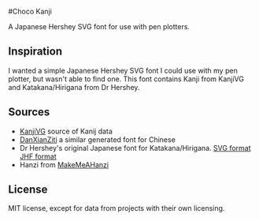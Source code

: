 #Choco Kanji

A Japanese Hershey SVG font for use with pen plotters.

## Inspiration

I wanted a simple Japanese Hershey SVG font I could use with my pen plotter, but wasn't able to find one. This font contains Kanji from KanjiVG and Katakana/Hirigana from Dr Hershey.

## Sources

- [KanjiVG](https://kanjivg.tagaini.net/index.html) source of Kanij data
- [DanXianZiti](https://github.com/NicholasARossi/generative_artforms/tree/main/generative_fonts/chinese) a similar generated font for Chinese
- Dr Hershey's original Japanese font for Katakana/Hirigana. [SVG format](https://www.thingiverse.com/thing:6168/comments) [JHF format](https://emergent.unpythonic.net/software/hershey)
- Hanzi from [MakeMeAHanzi](https://github.com/skishore/makemeahanzi)

## License

MIT license, except for data from projects with their own licensing.